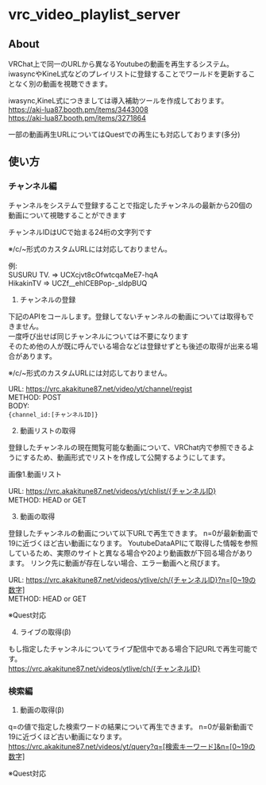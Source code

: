 # vrc_video_playlist_server

## About  

VRChat上で同一のURLから異なるYoutubeの動画を再生するシステム。  
iwasyncやKineL式などのプレイリストに登録することでワールドを更新することなく別の動画を視聴できます。   

iwasync,KineL式につきましては導入補助ツールを作成しております。  
https://aki-lua87.booth.pm/items/3443008   
https://aki-lua87.booth.pm/items/3271864  

一部の動画再生URLについてはQuestでの再生にも対応しております(多分)

## 使い方  

### チャンネル編  
  
チャンネルをシステムで登録することで指定したチャンネルの最新から20個の動画について視聴することができます  
  
チャンネルIDはUCで始まる24桁の文字列です  

※/c/~形式のカスタムURLには対応しておりません。  
  
例:  
SUSURU TV. => UCXcjvt8cOfwtcqaMeE7-hqA  
HikakinTV  => UCZf__ehlCEBPop-_sldpBUQ  


1. チャンネルの登録  
  
下記のAPIをコールします。登録してないチャンネルの動画については取得もできません。  
一度呼び出せば同じチャンネルについては不要になります  
そのため他の人が既に呼んでいる場合などは登録せずとも後述の取得が出来る場合があります。  

※/c/~形式のカスタムURLには対応しておりません。  

URL: https://vrc.akakitune87.net/video/yt/channel/regist  
METHOD: POST  
BODY:  
` {channel_id:[チャンネルID]} `  


2. 動画リストの取得  
  
登録したチャンネルの現在閲覧可能な動画について、VRChat内で参照できるようにするため、動画形式でリストを作成して公開するようにしてます。  
  
画像1.動画リスト  
  
URL: https://vrc.akakitune87.net/videos/yt/chlist/{チャンネルID}  
METHOD: HEAD or GET  

3. 動画の取得  

登録したチャンネルの動画について以下URLで再生できます。
n=0が最新動画で19に近づくほど古い動画になります。
YoutubeDataAPIにて取得した情報を参照しているため、実際のサイトと異なる場合や20より動画数が下回る場合があります。
リンク先に動画が存在しない場合、エラー動画へと飛びます。
  
URL: https://vrc.akakitune87.net/videos/ytlive/ch/{チャンネルID}?n=[0~19の数字]  
METHOD: HEAD or GET  

※Quest対応

4. ライブの取得(β)  
  
もし指定したチャンネルについてライブ配信中である場合下記URLで再生可能です。   
https://vrc.akakitune87.net/videos/ytlive/ch/{チャンネルID}  


### 検索編

1. 動画の取得(β)  

q=の値で指定した検索ワードの結果について再生できます。
n=0が最新動画で19に近づくほど古い動画になります。  
https://vrc.akakitune87.net/videos/yt/query?q=[検索キーワード]&n=[0~19の数字]  

※Quest対応